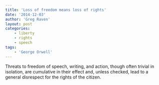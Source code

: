 ```yaml
---
title: 'Loss of freedom means loss of rights'
date: '2014-12-03'
author: 'Greg Raven'
layout: post
categories:
    - liberty
    - rights
    - speech
tags:
    - 'George Orwell'
---
```


Threats to freedom of speech, writing, and action, though often trivial in isolation, are cumulative in their effect and, unless checked, lead to a general disrespect for the rights of the citizen.